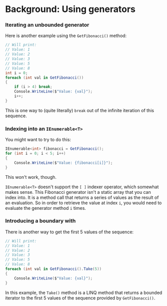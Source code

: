 # Background: Using generators

### Iterating an unbounded generator
Here is another example using the `GetFibonacci()` method:

```C#
// Will print:
// Value: 1
// Value: 2
// Value: 3
// Value: 5
// Value: 8
int i = 0;
foreach (int val in GetFibonacci())
{
    if (i > 4) break;
    Console.WriteLine($"Value: {val}");
    i++;
}
```

This is one way to (quite literally) `break` out of the infinite iteration of this sequence.

### Indexing into an `IEnumerable<T>`
You might want to try to do this:

```C#
IEnumerable<int> fibonacci = GetFibonacci();
for (int i = 0; i < 5; i++)
{
    Console.WriteLine($"Value: {fibonacci[i]}");
}
```

This won't work, though.

`IEnumerable<T>` doesn't support the `[ ]` indexer operator, which somewhat makes sense. This Fibonacci generator isn't a static array that you can index into. It is a method call that returns a series of values as the result of an evaluation. So in order to retrieve the value at index `i`, you would need to evaluate the generator method `i` times.

### Introducing a boundary with 
There is another way to get the first 5 values of the sequence:

```C#
// Will print:
// Value: 1
// Value: 2
// Value: 3
// Value: 5
// Value: 8
foreach (int val in GetFibonacci().Take(5))
{
    Console.WriteLine($"Value: {val}");
}
```

In this example, the `Take()` method is a LINQ method that returns a bounded iterator to the first 5 values of the sequence provided by `GetFibonacci()`.